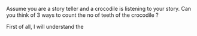  Assume you are a story teller and a crocodile is listening to your
story. Can you think of 3 ways to count the no of teeth of the crocodile ?


First of all, I will understand the 

